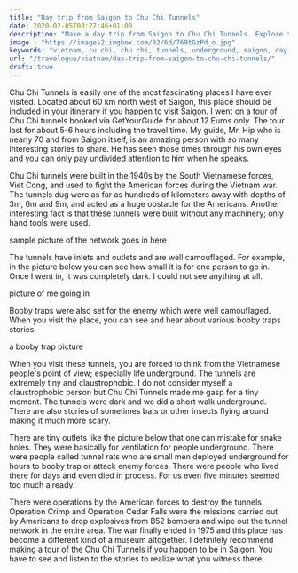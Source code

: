 ```yaml
---
title: "Day trip from Saigon to Chu Chi Tunnels"
date: 2020-02-05T08:27:46+01:00
description: "Make a day trip from Saigon to Chu Chi Tunnels. Explore the underground tunnel netwrok built by the Vietnamese during their war against the United States."
image : "https://images2.imgbox.com/82/6d/769tGzPd_o.jpg"
keywords: "vietnam, cu chi, chu chi, tunnels, underground, saigon, day trip"
url: "/travelogue/vietnam/day-trip-from-saigon-to-chu-chi-tunnels/"
draft: true
---
```


Chu Chi Tunnels is easily one of the most fascinating places I have ever visited. Located about 60 km north west of Saigon, this place should be included in your itinerary if you happen to visit Saigon. I went on a tour of Chu Chi tunnels booked via GetYourGuide for about 12 Euros only. The tour last for about 5-6 hours including the travel time. My guide, Mr. Hip who is nearly 70 and from Saigon itself, is an amazing person with so many interesting stories to share. He has seen those times through his own eyes and you can only pay undivided attention to him when he speaks.

Chu Chi tunnels were built in the 1940s by the South Vietnamese forces, Viet Cong, and used to fight the American forces during the Vietnam war. The tunnels dug were as far as hundreds of kilometers away with depths of 3m, 6m and 9m, and acted as a huge obstacle for the Americans. Another interesting fact is that these tunnels were built without any machinery; only hand tools were used.

sample picture of the network goes in here

The tunnels have inlets and outlets and are well camouflaged. For example, in the picture below you can see how small it is for one person to go in. Once I went in, it was completely dark. I could not see anything at all.

picture of me going in

Booby traps were also set for the enemy which were well camouflaged. When you visit the place, you can see and hear about various booby traps stories. 

a booby trap picture

When you visit these tunnels, you are forced to think from the Vietnamese people's point of view; especially life underground. The tunnels are extremely tiny and claustrophobic. I do not consider myself a claustrophobic person but Chu Chi Tunnels made me gasp for a tiny moment. The tunnels were dark and we did a short walk underground. There are also stories of sometimes bats or other insects flying around making it much more scary.

There are tiny outlets like the picture below that one can mistake for snake holes. They were basically for ventilation for people underground. There were people called tunnel rats who are small men deployed underground for hours to booby trap or attack enemy forces. There were people who lived there for days and even died in process. For us even five minutes seemed too much already.

There were operations by the American forces to destroy the tunnels. Operation Crimp and Operation Cedar Falls were the missions carried out by Americans to drop explosives from B52 bombers and wipe out the tunnel network in the entire area. The war finally ended in 1975 and this place has become a different kind of a museum altogether. I definitely recommend making a tour of the Chu Chi Tunnels if you happen to be in Saigon. You have to see and listen to the stories to realize what you witness there.